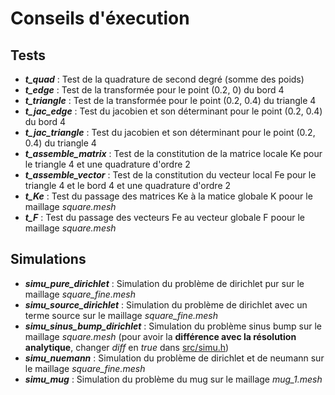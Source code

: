 Conseils d'éxecution
=
## Tests
- ***t_quad*** : Test de la quadrature de second degré (somme des poids)
- ***t_edge*** : Test de la transformée pour le point (0.2, 0) du bord 4
- ***t_triangle*** : Test de la transformée pour le point (0.2, 0.4) du triangle 4
- ***t_jac_edge*** : Test du jacobien et son déterminant pour le point (0.2, 0.4) du bord 4
- ***t_jac_triangle*** : Test du jacobien et son déterminant pour le point (0.2, 0.4) du triangle 4
- ***t_assemble_matrix*** : Test de la constitution de la matrice locale Ke pour le triangle 4 et une quadrature d'ordre 2
- ***t_assemble_vector*** : Test de la constitution du vecteur local Fe pour le triangle 4 et le bord 4 et une quadrature d'ordre 2
- ***t_Ke*** : Test du passage des matrices Ke à la matice globale K poour le maillage *square.mesh*
- ***t_F*** : Test du passage des vecteurs Fe au vecteur globale F poour le maillage *square.mesh*

## Simulations
- ***simu_pure_dirichlet*** : Simulation du problème de dirichlet pur sur le maillage *square_fine.mesh*
- ***simu_source_dirichlet*** : Simulation du problème de dirichlet avec un terme source sur le maillage *square_fine.mesh*
- ***simu_sinus_bump_dirichlet*** : Simulation du problème sinus bump sur le maillage *square.mesh* (pour avoir la **différence avec la résolution analytique**, changer *diff* en *true* dans <u>src/simu.h</u>) 
- ***simu_nuemann*** : Simulation du problème de dirichlet et de neumann sur le maillage *square_fine.mesh*
- ***simu_mug*** : Simulation du problème du mug sur le maillage *mug_1.mesh*
